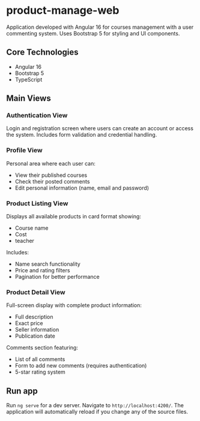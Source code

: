 # product-manage-web

Application developed with Angular 16 for courses management with a user commenting system. Uses Bootstrap 5 for styling and UI components.

## Core Technologies

- Angular 16
- Bootstrap 5
- TypeScript

## Main Views

### Authentication View

Login and registration screen where users can create an account or access the system. Includes form validation and credential handling.

### Profile View

Personal area where each user can:

- View their published courses
- Check their posted comments
- Edit personal information (name, email and password)

### Product Listing View

Displays all available products in card format showing:

- Course name
- Cost
- teacher

Includes:

- Name search functionality
- Price and rating filters
- Pagination for better performance

### Product Detail View

Full-screen display with complete product information:

- Full description
- Exact price
- Seller information
- Publication date

Comments section featuring:

- List of all comments
- Form to add new comments (requires authentication)
- 5-star rating system

## Run app

Run `ng serve` for a dev server. Navigate to `http://localhost:4200/`. The application will automatically reload if you change any of the source files.
